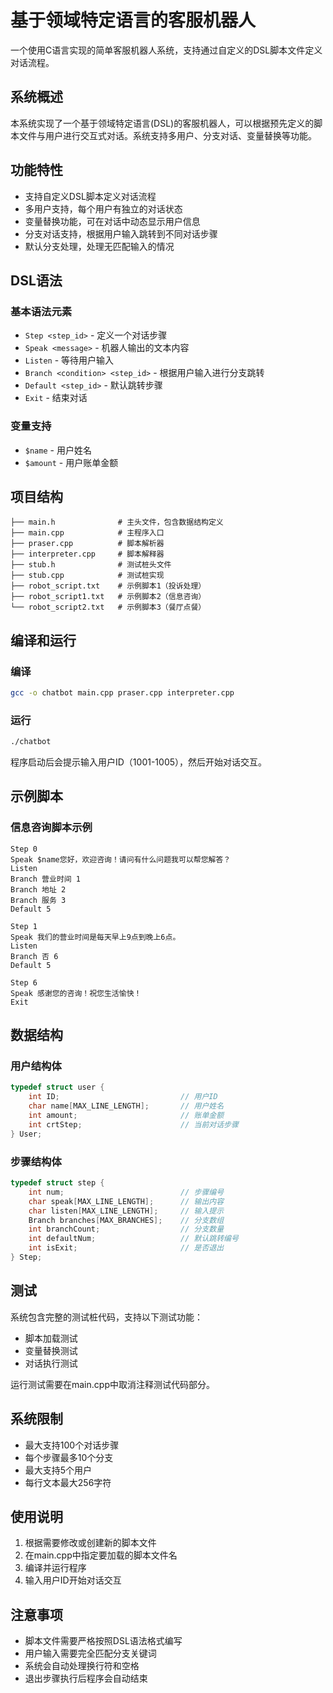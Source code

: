 # 基于领域特定语言的客服机器人

一个使用C语言实现的简单客服机器人系统，支持通过自定义的DSL脚本文件定义对话流程。

## 系统概述

本系统实现了一个基于领域特定语言(DSL)的客服机器人，可以根据预先定义的脚本文件与用户进行交互式对话。系统支持多用户、分支对话、变量替换等功能。

## 功能特性

- 支持自定义DSL脚本定义对话流程
- 多用户支持，每个用户有独立的对话状态
- 变量替换功能，可在对话中动态显示用户信息
- 分支对话支持，根据用户输入跳转到不同对话步骤
- 默认分支处理，处理无匹配输入的情况

## DSL语法

### 基本语法元素

- `Step <step_id>` - 定义一个对话步骤
- `Speak <message>` - 机器人输出的文本内容
- `Listen` - 等待用户输入
- `Branch <condition> <step_id>` - 根据用户输入进行分支跳转
- `Default <step_id>` - 默认跳转步骤
- `Exit` - 结束对话

### 变量支持

- `$name` - 用户姓名
- `$amount` - 用户账单金额

## 项目结构

```
├── main.h              # 主头文件，包含数据结构定义
├── main.cpp            # 主程序入口
├── praser.cpp          # 脚本解析器
├── interpreter.cpp     # 脚本解释器
├── stub.h              # 测试桩头文件
├── stub.cpp            # 测试桩实现
├── robot_script.txt    # 示例脚本1（投诉处理）
├── robot_script1.txt   # 示例脚本2（信息咨询）
└── robot_script2.txt   # 示例脚本3（餐厅点餐）
```

## 编译和运行

### 编译
```bash
gcc -o chatbot main.cpp praser.cpp interpreter.cpp
```

### 运行
```bash
./chatbot
```

程序启动后会提示输入用户ID（1001-1005），然后开始对话交互。

## 示例脚本

### 信息咨询脚本示例
```
Step 0
Speak $name您好，欢迎咨询！请问有什么问题我可以帮您解答？
Listen
Branch 营业时间 1
Branch 地址 2
Branch 服务 3
Default 5

Step 1
Speak 我们的营业时间是每天早上9点到晚上6点。
Listen
Branch 否 6
Default 5

Step 6
Speak 感谢您的咨询！祝您生活愉快！
Exit
```

## 数据结构

### 用户结构体
```c
typedef struct user {
    int ID;                           // 用户ID
    char name[MAX_LINE_LENGTH];       // 用户姓名
    int amount;                       // 账单金额
    int crtStep;                      // 当前对话步骤
} User;
```

### 步骤结构体
```c
typedef struct step {
    int num;                          // 步骤编号
    char speak[MAX_LINE_LENGTH];      // 输出内容
    char listen[MAX_LINE_LENGTH];     // 输入提示
    Branch branches[MAX_BRANCHES];    // 分支数组
    int branchCount;                  // 分支数量
    int defaultNum;                   // 默认跳转编号
    int isExit;                       // 是否退出
} Step;
```

## 测试

系统包含完整的测试桩代码，支持以下测试功能：

- 脚本加载测试
- 变量替换测试
- 对话执行测试

运行测试需要在main.cpp中取消注释测试代码部分。

## 系统限制

- 最大支持100个对话步骤
- 每个步骤最多10个分支
- 最大支持5个用户
- 每行文本最大256字符

## 使用说明

1. 根据需要修改或创建新的脚本文件
2. 在main.cpp中指定要加载的脚本文件名
3. 编译并运行程序
4. 输入用户ID开始对话交互

## 注意事项

- 脚本文件需要严格按照DSL语法格式编写
- 用户输入需要完全匹配分支关键词
- 系统会自动处理换行符和空格
- 退出步骤执行后程序会自动结束
